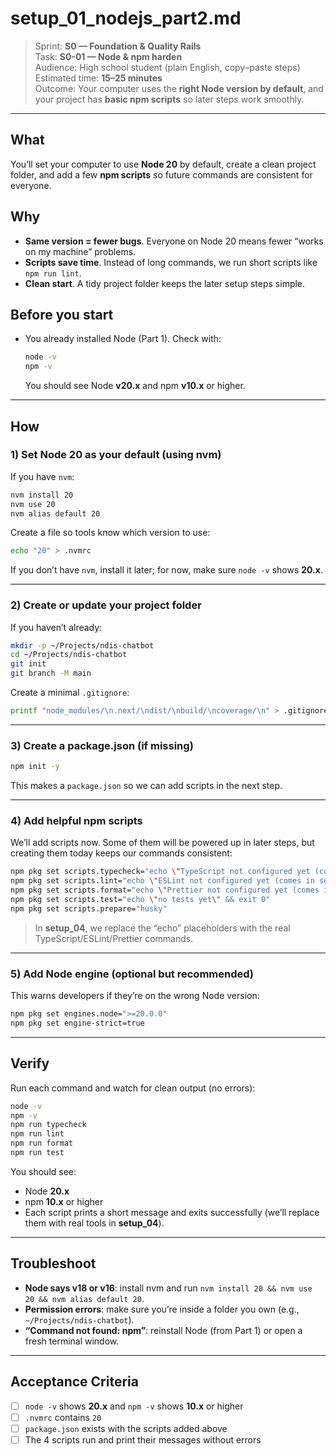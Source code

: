 # setup_01_nodejs_part2.md
> Sprint: **S0 — Foundation & Quality Rails**  
> Task: **S0-01 — Node & npm harden**  
> Audience: High school student (plain English, copy–paste steps)  
> Estimated time: **15–25 minutes**  
> Outcome: Your computer uses the **right Node version by default**, and your project has **basic npm scripts** so later steps work smoothly.

---

## What
You’ll set your computer to use **Node 20** by default, create a clean project folder, and add a few **npm scripts** so future commands are consistent for everyone.

## Why
- **Same version = fewer bugs**. Everyone on Node 20 means fewer “works on my machine” problems.  
- **Scripts save time**. Instead of long commands, we run short scripts like `npm run lint`.  
- **Clean start**. A tidy project folder keeps the later setup steps simple.

## Before you start
- You already installed Node (Part 1). Check with:
  ```bash
  node -v
  npm -v
  ```
  You should see Node **v20.x** and npm **v10.x** or higher.

---

## How

### 1) Set Node 20 as your default (using nvm)
If you have `nvm`:
```bash
nvm install 20
nvm use 20
nvm alias default 20
```
Create a file so tools know which version to use:
```bash
echo "20" > .nvmrc
```

If you don’t have `nvm`, install it later; for now, make sure `node -v` shows **20.x**.

---

### 2) Create or update your project folder
If you haven’t already:
```bash
mkdir -p ~/Projects/ndis-chatbot
cd ~/Projects/ndis-chatbot
git init
git branch -M main
```

Create a minimal `.gitignore`:
```bash
printf "node_modules/\n.next/\ndist/\nbuild/\ncoverage/\n" > .gitignore
```

---

### 3) Create a package.json (if missing)
```bash
npm init -y
```

This makes a `package.json` so we can add scripts in the next step.

---

### 4) Add helpful npm scripts
We’ll add scripts now. Some of them will be powered up in later steps, but creating them today keeps our commands consistent:

```bash
npm pkg set scripts.typecheck="echo \"TypeScript not configured yet (comes in setup_04).\" && exit 0"
npm pkg set scripts.lint="echo \"ESLint not configured yet (comes in setup_04).\" && exit 0"
npm pkg set scripts.format="echo \"Prettier not configured yet (comes in setup_04).\" && exit 0"
npm pkg set scripts.test="echo \"no tests yet\" && exit 0"
npm pkg set scripts.prepare="husky"
```

> In **setup_04**, we replace the “echo” placeholders with the real TypeScript/ESLint/Prettier commands.

---

### 5) Add Node engine (optional but recommended)
This warns developers if they’re on the wrong Node version:
```bash
npm pkg set engines.node=">=20.0.0"
npm pkg set engine-strict=true
```

---

## Verify
Run each command and watch for clean output (no errors):
```bash
node -v
npm -v
npm run typecheck
npm run lint
npm run format
npm run test
```
You should see:
- Node **20.x**
- npm **10.x** or higher
- Each script prints a short message and exits successfully (we’ll replace them with real tools in **setup_04**).

---

## Troubleshoot
- **Node says v18 or v16**: install nvm and run `nvm install 20 && nvm use 20 && nvm alias default 20`.  
- **Permission errors**: make sure you’re inside a folder you own (e.g., `~/Projects/ndis-chatbot`).  
- **“Command not found: npm”**: reinstall Node (from Part 1) or open a fresh terminal window.

---

## Acceptance Criteria
- [ ] `node -v` shows **20.x** and `npm -v` shows **10.x** or higher  
- [ ] `.nvmrc` contains `20`  
- [ ] `package.json` exists with the scripts added above  
- [ ] The 4 scripts run and print their messages without errors
